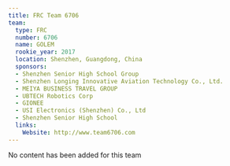 ```yaml
---
title: FRC Team 6706
team:
  type: FRC
  number: 6706
  name: GOLEM
  rookie_year: 2017
  location: Shenzhen, Guangdong, China
  sponsors:
  - Shenzhen Senior High School Group
  - Shenzhen Longing Innovative Aviation Technology Co., Ltd.
  - MEIYA BUSINESS TRAVEL GROUP
  - UBTECH Robotics Corp
  - GIONEE
  - USI Electronics (Shenzhen) Co., Ltd
  - Shenzhen Senior High School
  links:
    Website: http://www.team6706.com
---
```


No content has been added for this team